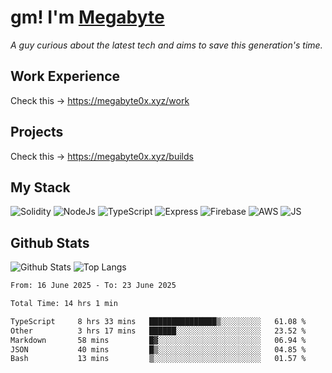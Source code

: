 # gm! I'm [Megabyte](https://megabyte0x.xyz/)

*A guy curious about the latest tech and aims to save this generation's time.*

## Work Experience

Check this -> https://megabyte0x.xyz/work

## Projects

Check this -> https://megabyte0x.xyz/builds

## My Stack

![Solidity](https://img.shields.io/badge/solidity-grey?style=for-the-badge&logo=solidity&logoColor=Green)
![NodeJs](https://img.shields.io/badge/NODE_JS-grey?style=for-the-badge&logo=nodedotjs&logoColor=Green)
![TypeScript](https://img.shields.io/badge/TS-grey?style=for-the-badge&logo=typescript&logoColor=Green)
![Express](https://img.shields.io/badge/EXPRESS-grey?style=for-the-badge&logo=EXPRESS&logoColor=Green)
![Firebase](https://img.shields.io/badge/EXPRESS-grey?style=for-the-badge&logo=EXPRESS&logoColor=Green)
![AWS](https://img.shields.io/badge/AWS-grey?style=for-the-badge&logo=amazonaws&logoColor=Yellow)
![JS](https://img.shields.io/badge/JS-grey?style=for-the-badge&logo=javascript&logoColor=Green)

## Github Stats

![Github Stats](https://github-readme-stats.vercel.app/api?username=megabyte0x&show_icons=true&theme=dark&hide_border=true&bg_color=0D1117) ![Top Langs](https://github-readme-stats.vercel.app/api/top-langs/?username=megabyte0x&layout=compact&theme=dark)

<!--START_SECTION:waka-->

```txt
From: 16 June 2025 - To: 23 June 2025

Total Time: 14 hrs 1 min

TypeScript     8 hrs 33 mins   ███████████████▒░░░░░░░░░   61.08 %
Other          3 hrs 17 mins   ██████░░░░░░░░░░░░░░░░░░░   23.52 %
Markdown       58 mins         █▓░░░░░░░░░░░░░░░░░░░░░░░   06.94 %
JSON           40 mins         █▒░░░░░░░░░░░░░░░░░░░░░░░   04.85 %
Bash           13 mins         ▒░░░░░░░░░░░░░░░░░░░░░░░░   01.57 %
```

<!--END_SECTION:waka-->


